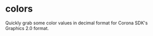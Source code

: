 colors
======

Quickly grab some color values in decimal format for Corona SDK's Graphics 2.0 format.
